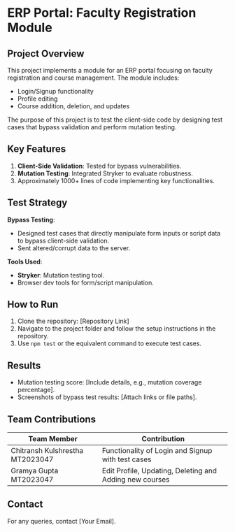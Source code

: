 # ERP Portal: Faculty Registration Module

## Project Overview
This project implements a module for an ERP portal focusing on faculty registration and course management. The module includes:
- Login/Signup functionality
- Profile editing
- Course addition, deletion, and updates

The purpose of this project is to test the client-side code by designing test cases that bypass validation and perform mutation testing.

## Key Features
1. **Client-Side Validation**: Tested for bypass vulnerabilities.
2. **Mutation Testing**: Integrated Stryker to evaluate robustness.
3. Approximately 1000+ lines of code implementing key functionalities.

## Test Strategy
**Bypass Testing**: 
- Designed test cases that directly manipulate form inputs or script data to bypass client-side validation.
- Sent altered/corrupt data to the server.

**Tools Used**:
- **Stryker**: Mutation testing tool.
- Browser dev tools for form/script manipulation.

## How to Run
1. Clone the repository: [Repository Link]
2. Navigate to the project folder and follow the setup instructions in the repository.
3. Use `npm test` or the equivalent command to execute test cases.

## Results
- Mutation testing score: [Include details, e.g., mutation coverage percentage].
- Screenshots of bypass test results: [Attach links or file paths].

## Team Contributions
| Team Member                          | Contribution                                           |
|--------------------------------------|--------------------------------------------------------|
| Chitransh Kulshrestha MT2023047      | Functionality of Login and Signup with test cases      |
| Gramya Gupta MT2023047               | Edit Profile, Updating, Deleting and Adding new courses|

## Contact
For any queries, contact [Your Email].
